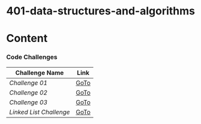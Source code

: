 # 401-data-structures-and-algorithms


# Content

### Code Challenges

| **Challenge Name**| **Link** |
| -----------| ----------- |
| _Challenge 01_| [GoTo](PythonCodeChallenge-01/README.md)|
| _Challenge 02_| [GoTo](PythonCodeChallenge-02/README.md)|
| _Challenge 03_| [GoTo](PythonCodeChallenge-03/README.md)|
| _Linked List Challenge_| [GoTo](PythonCodeChallenge-04/linked-list/README.md)|